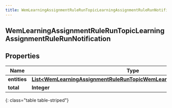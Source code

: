 ```yaml
---
title: WemLearningAssignmentRuleRunTopicLearningAssignmentRuleRunNotification
---
```

## WemLearningAssignmentRuleRunTopicLearningAssignmentRuleRunNotification


## Properties

| Name | Type | Description | Notes |
| ------------ | ------------- | ------------- | ------------- |
| **entities** | <!----><!---->[**List&lt;WemLearningAssignmentRuleRunTopicWemLearningAssignmentsCreated&gt;**](WemLearningAssignmentRuleRunTopicWemLearningAssignmentsCreated.html)<!----> |  |  [optional] |
| **total** | <!----><!---->**Integer**<!----> |  |  [optional] |
{: class="table table-striped"}



